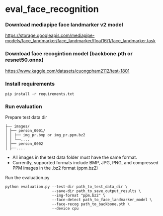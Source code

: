 # eval_face_recognition

### Download mediapipe face landmarker v2 model
https://storage.googleapis.com/mediapipe-models/face_landmarker/face_landmarker/float16/1/face_landmarker.task

### Download face recogintion model (backbone.pth or resnet50.onnx)
https://www.kaggle.com/datasets/cuongpham2112/test-1801

### Install requirements
```shell
pip install -r requirements.txt
```

### Run evaluation
Prepare test data dir 
```
├── images/
│ ├── person_0001/
│ │ ├── img_pr.bmp or img_pr.ppm.bz2
│ │ └──....
│ ├── person_0002
│ ├──....
```
- All images in the test data folder must have the same format.
- Currently, supported formats include BMP, JPG, PNG, and compressed PPM images in the .bz2 format (ppm.bz2)

Run the evaluation.py

```shell
python evaluation.py --test-dir path_to_test_data_dir \
                     --save-dir path_to_save_output_results \
                     --img-format "ppm.bz2" \
                     --face-detect path_to_face_landmarker_model \
                     --face-recog path_to_backbone.pth \
                     --device cpu
```
